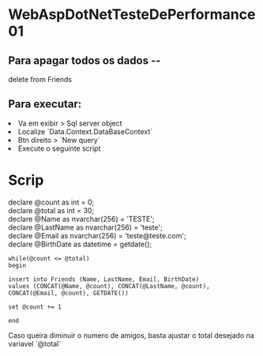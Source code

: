 # WebAspDotNetTesteDePerformance01

## Para apagar todos os dados --
<p> delete from Friends </p>

## Para executar:
<p>
	<li>Va em exibir > Sql server object</li>
	<li>Localize `Data.Context.DataBaseContext`</li>
	<li>Btn direito > `New query`</li>
	<li>Execute o seguinte script</li>
</p>

<h1>Scrip</h1>
<p>
	declare @count		as int = 0;</br>
	declare @total		as int = 30;</br>
	declare @Name		as nvarchar(256) = 'TESTE';</br>
	declare @LastName	as nvarchar(256) = 'teste';</br>
	declare @Email		as nvarchar(256) = 'teste@teste.com';</br>
	declare @BirthDate	as datetime = getdate();</br>

	while(@count <= @total) 
	begin

	insert into Friends (Name, LastName, Email, BirthDate)
	values (CONCAT(@Name, @count), CONCAT(@LastName, @count), CONCAT(@Email, @count), GETDATE())

	set @count += 1

	end
</p>


<p>
	Caso queira diminuir o numero de amigos, basta ajustar o total desejado na variavel `@total`	
<p>